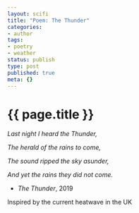 ```yaml
---
layout: scifi
title: "Poem: The Thunder"
categories:
- author
tags:
- poetry
- weather
status: publish
type: post
published: true
meta: {}
---
```


# {{ page.title }}

_Last night I heard the Thunder,_

_The herald of the rains to come,_

_The sound ripped the sky asunder,_

_And yet the rains they did not come._

-  _The Thunder_, 2019

Inspired by the current heatwave in the UK

